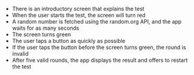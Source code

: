 - There is an introductory screen that explains the test 
- When the user starts the test, the screen will turn red 
- A random number is fetched using the random.org API, and the app waits for as many seconds 
- The screen turns green 
- The user taps a button as quickly as possible 
- If the user taps the button before the screen turns green, the round is invalid 
- After five valid rounds, the app displays the result and offers to restart the test
